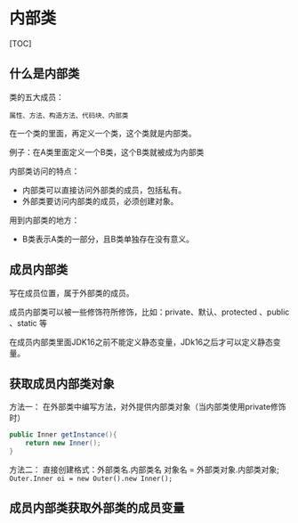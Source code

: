 # 内部类
[TOC]

## 什么是内部类

类的五大成员：

	属性、方法、构造方法、代码块、内部类

在一个类的里面，再定义一个类，这个类就是内部类。

例子：在A类里面定义一个B类，这个B类就被成为内部类

内部类访问的特点：

- 内部类可以直接访问外部类的成员，包括私有。
- 外部类要访问内部类的成员，必须创建对象。

用到内部类的地方：
- B类表示A类的一部分，且B类单独存在没有意义。

## 成员内部类

写在成员位置，属于外部类的成员。

 成员内部类可以被一些修饰符所修饰，比如：private、默认、protected 、public 、static 等

 在成员内部类里面JDK16之前不能定义静态变量，JDk16之后才可以定义静态变量。

 ## 获取成员内部类对象

 方法一：
 	在外部类中编写方法，对外提供内部类对象（当内部类使用private修饰时）

```java
public Inner getInstance(){
	return new Inner();
}
```

方法二：
 	直接创建格式：外部类名.内部类名 对象名 = 外部类对象.内部类对象;
 	`Outer.Inner oi = new Outer().new Inner();`
 	
## 成员内部类获取外部类的成员变量

